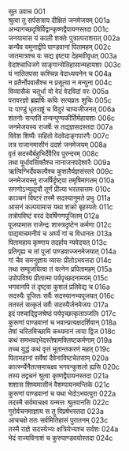 सूत उवाच	001  
श्रुत्वा तु सर्पसत्राय दीक्षितं जनमेजयम्	001a  
अभ्यागच्छदृषिर्विद्वान्कृष्णद्वैपायनस्तदा	001c  
जनयामास यं काली शक्तेः पुत्रात्पराशरात्	002a  
कन्यैव यमुनाद्वीपे पाण्डवानां पितामहम्	002c  
जातमात्रश्च यः सद्य इष्ट्या देहमवीवृधत्	003a  
वेदांश्चाधिजगे साङ्गान्सेतिहासान्महायशाः	003c  
यं नातितपसा कश्चिन्न वेदाध्ययनेन च	004a  
न व्रतैर्नोपवासैश्च न प्रसूत्या न मन्युना	004c  
विव्यासैकं चतुर्धा यो वेदं वेदविदां वरः	005a  
परावरज्ञो ब्रह्मर्षिः कविः सत्यव्रतः शुचिः	005c  
यः पाण्डुं धृतराष्ट्रं च विदुरं चाप्यजीजनत्	006a  
शंतनोः सन्ततिं तन्वन्पुण्यकीर्तिर्महायशाः	006c  
जनमेजयस्य राजर्षेः स तद्यज्ञसदस्तदा	007a  
विवेश शिष्यैः सहितो वेदवेदाङ्गपारगैः	007c  
तत्र राजानमासीनं ददर्श जनमेजयम्	008a  
वृतं सदस्यैर्बहुभिर्देवैरिव पुरन्दरम्	008c  
तथा मूर्धावसिक्तैश्च नानाजनपदेश्वरैः	009a  
ऋत्विग्भिर्देवकल्पैश्च कुशलैर्यज्ञसंस्तरे	009c  
जनमेजयस्तु राजर्षिर्दृष्ट्वा तमृषिमागतम्	010a  
सगणोऽभ्युद्ययौ तूर्णं प्रीत्या भरतसत्तमः	010c  
काञ्चनं विष्टरं तस्मै सदस्यानुमते प्रभुः	011a  
आसनं कल्पयामास यथा शक्रो बृहस्पतेः	011c  
तत्रोपविष्टं वरदं देवर्षिगणपूजितम्	012a  
पूजयामास राजेन्द्रः शास्त्रदृष्टेन कर्मणा	012c  
पाद्यमाचमनीयं च अर्घ्यं गां च विधानतः	013a  
पितामहाय कृष्णाय तदर्हाय न्यवेदयत्	013c  
प्रतिगृह्य च तां पूजां पाण्डवाज्जनमेजयात्	014a  
गां चैव समनुज्ञाय व्यासः प्रीतोऽभवत्तदा	014c  
तथा सम्पूजयित्वा तं यत्नेन प्रपितामहम्	015a  
उपोपविश्य प्रीतात्मा पर्यपृच्छदनामयम्	015c  
भगवानपि तं दृष्ट्वा कुशलं प्रतिवेद्य च	016a  
सदस्यैः पूजितः सर्वैः सदस्यानभ्यपूजयत्	016c  
ततस्तं सत्कृतं सर्वैः सदस्यैर्जनमेजयः	017a  
इदं पश्चाद्द्विजश्रेष्ठं पर्यपृच्छत्कृताञ्जलिः	017c  
कुरूणां पाण्डवानां च भवान्प्रत्यक्षदर्शिवान्	018a  
तेषां चरितमिच्छामि कथ्यमानं त्वया द्विज	018c  
कथं समभवद्भेदस्तेषामक्लिष्टकर्मणाम्	019a  
तच्च युद्धं कथं वृत्तं भूतान्तकरणं महत्	019c  
पितामहानां सर्वेषां दैवेनाविष्टचेतसाम्	020a  
कार्त्स्न्येनैतत्समाचक्ष्व भगवन्कुशलो ह्यसि	020c  
तस्य तद्वचनं श्रुत्वा कृष्णद्वैपायनस्तदा	021a  
शशास शिष्यमासीनं वैशम्पायनमन्तिके	021c  
कुरूणां पाण्डवानां च यथा भेदोऽभवत्पुरा	022a  
तदस्मै सर्वमाचक्ष्व यन्मत्तः श्रुतवानसि	022c  
गुरोर्वचनमाज्ञाय स तु विप्रर्षभस्तदा	023a  
आचचक्षे ततः सर्वमितिहासं पुरातनम्	023c  
तस्मै राज्ञे सदस्येभ्यः क्षत्रियेभ्यश्च सर्वशः	024a  
भेदं राज्यविनाशं च कुरुपाण्डवयोस्तदा	024c  
